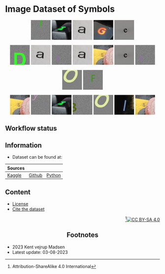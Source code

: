 # Image Dataset of Symbols
<cover>
<div align="center">

![I][logo_i]
![M][logo_m]
![A][logo_a]
![G][logo_g]
![E][logo_e]

</div>

<div align="center">

![D][logo_d]
![A][logo_a]
![T][logo_t]
![A][logo_a]
![S][logo_s]
![E][logo_e]
![T][logo_t]

</div>

<div align="center">

![O][logo_o]
![F][logo_f]

</div>

<div align="center">

![S][logo_s]
![Y][logo_y]
![M][logo_m]
![B][logo_b]
![O][logo_o]
![L][logo_l]
![S][logo_s]

</div>
</cover>

## Workflow status

## Information
* Dataset can be found at: 

| Sources                         |                                 |                                 |  
| :------------------------------ | :-----------------------------: | ------------------------------: |  
| [Kaggle][kaggle_url_repository] | [Github][github_url_repository] | [Python][python_url_repository] | 


## Content
* [License](License.md)
* [Cite the dataset](Cite.md)


<div align="right">

[^1][![CC BY-SA 4.0][cc-by-sa-image]][cc-by-sa]

</div>

<h2 align="center">
    Footnotes
</h2>

* 2023 Kent vejrup Madsen
* Latest update: 03-08-2023


<!-- Footnotes -->
[^1]: Attribution-ShareAlike 4.0 International

<!-- CC-BY-SA -->
[cc-by-sa]: http://creativecommons.org/licenses/by-sa/4.0/
[cc-by-sa-image]: https://licensebuttons.net/l/by-sa/4.0/88x31.png
[cc-by-sa-shield]: https://img.shields.io/badge/License-CC%20BY--SA%204.0-lightgrey.svg

<!-- Links -->
[kaggle_url_repository]: https://www.kaggle.com/datasets/kentvejrupmadsen/letter-images-dataset

[github_url_repository]: https://github.com/designermadsen-public-dataset/ids/releases

[python_url_repository]: https://pypi.org/project/set-ids/

<!-- Images -->
[logo_a]: /resources/animations/A.gif
[logo_b]: /resources/animations/B.gif
[logo_d]: /resources/animations/D.gif
[logo_e]: /resources/animations/E.gif
[logo_f]: /resources/animations/F.gif
[logo_g]: /resources/animations/G.gif
[logo_l]: /resources/animations/L.gif
[logo_o]: /resources/animations/O.gif
[logo_m]: /resources/animations/M.gif
[logo_s]: /resources/animations/S.gif
[logo_y]: /resources/animations/Y.gif
[logo_i]: /resources/animations/I.gif
[logo_t]: /resources/animations/T.gif

